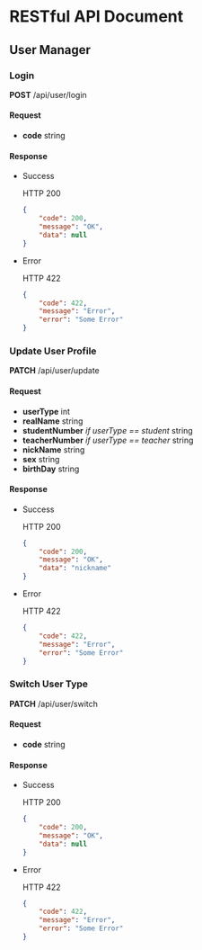 # RESTful API Document

## User Manager

### Login

**POST** /api/user/login

#### Request

* **code** string

#### Response

* Success

    HTTP 200

    ```json
    {
        "code": 200,
        "message": "OK",
        "data": null
    }
    ```

* Error

    HTTP 422
    
    ```json
    {
        "code": 422,
        "message": "Error",
        "error": "Some Error"
    }
    ```
    
### Update User Profile

**PATCH** /api/user/update

#### Request

* **userType** int
* **realName** string
* **studentNumber** *if userType == student* string
* **teacherNumber** *if userType == teacher* string
* **nickName** string
* **sex** string
* **birthDay** string

#### Response

* Success

    HTTP 200

    ```json
    {
        "code": 200,
        "message": "OK",
        "data": "nickname"
    }
    ```

* Error

    HTTP 422
    
    ```json
    {
        "code": 422,
        "message": "Error",
        "error": "Some Error"
    }
    ```

### Switch User Type

**PATCH** /api/user/switch

#### Request

* **code** string

#### Response

* Success

    HTTP 200

    ```json
    {
        "code": 200,
        "message": "OK",
        "data": null
    }
    ```

* Error

    HTTP 422
    
    ```json
    {
        "code": 422,
        "message": "Error",
        "error": "Some Error"
    }
    ```
    